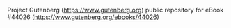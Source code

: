 Project Gutenberg (https://www.gutenberg.org) public repository for eBook #44026 (https://www.gutenberg.org/ebooks/44026)
